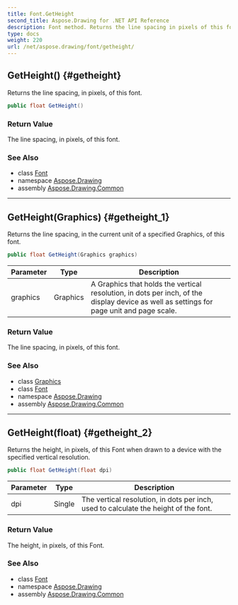 ```yaml
---
title: Font.GetHeight
second_title: Aspose.Drawing for .NET API Reference
description: Font method. Returns the line spacing in pixels of this font
type: docs
weight: 220
url: /net/aspose.drawing/font/getheight/
---
```

## GetHeight() {#getheight}

Returns the line spacing, in pixels, of this font.

```csharp
public float GetHeight()
```

### Return Value

The line spacing, in pixels, of this font.

### See Also

* class [Font](../)
* namespace [Aspose.Drawing](../../font/)
* assembly [Aspose.Drawing.Common](../../../)

---

## GetHeight(Graphics) {#getheight_1}

Returns the line spacing, in the current unit of a specified Graphics, of this font.

```csharp
public float GetHeight(Graphics graphics)
```

| Parameter | Type | Description |
| --- | --- | --- |
| graphics | Graphics | A Graphics that holds the vertical resolution, in dots per inch, of the display device as well as settings for page unit and page scale. |

### Return Value

The line spacing, in pixels, of this font.

### See Also

* class [Graphics](../../graphics/)
* class [Font](../)
* namespace [Aspose.Drawing](../../font/)
* assembly [Aspose.Drawing.Common](../../../)

---

## GetHeight(float) {#getheight_2}

Returns the height, in pixels, of this Font when drawn to a device with the specified vertical resolution.

```csharp
public float GetHeight(float dpi)
```

| Parameter | Type | Description |
| --- | --- | --- |
| dpi | Single | The vertical resolution, in dots per inch, used to calculate the height of the font. |

### Return Value

The height, in pixels, of this Font.

### See Also

* class [Font](../)
* namespace [Aspose.Drawing](../../font/)
* assembly [Aspose.Drawing.Common](../../../)


